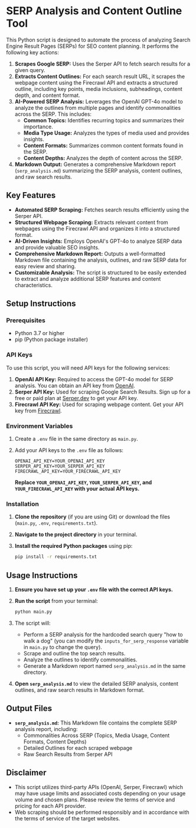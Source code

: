 # SERP Analysis and Content Outline Tool

This Python script is designed to automate the process of analyzing Search Engine Result Pages (SERPs) for SEO content planning. It performs the following key actions:

1.  **Scrapes Google SERP:** Uses the Serper API to fetch search results for a given query.
2.  **Extracts Content Outlines:** For each search result URL, it scrapes the webpage content using the Firecrawl API and extracts a structured outline, including key points, media inclusions, subheadings, content depth, and content format.
3.  **AI-Powered SERP Analysis:** Leverages the OpenAI GPT-4o model to analyze the outlines from multiple pages and identify commonalities across the SERP. This includes:
    - **Common Topics:** Identifies recurring topics and summarizes their importance.
    - **Media Type Usage:** Analyzes the types of media used and provides insights.
    - **Content Formats:** Summarizes common content formats found in the SERP.
    - **Content Depths:** Analyzes the depth of content across the SERP.
4.  **Markdown Output:** Generates a comprehensive Markdown report (`serp_analysis.md`) summarizing the SERP analysis, content outlines, and raw search results.

## Key Features

- **Automated SERP Scraping:** Fetches search results efficiently using the Serper API.
- **Structured Webpage Scraping:** Extracts relevant content from webpages using the Firecrawl API and organizes it into a structured format.
- **AI-Driven Insights:** Employs OpenAI's GPT-4o to analyze SERP data and provide valuable SEO insights.
- **Comprehensive Markdown Report:** Outputs a well-formatted Markdown file containing the analysis, outlines, and raw SERP data for easy review and sharing.
- **Customizable Analysis:** The script is structured to be easily extended to extract and analyze additional SERP features and content characteristics.

## Setup Instructions

### Prerequisites

- Python 3.7 or higher
- pip (Python package installer)

### API Keys

To use this script, you will need API keys for the following services:

1.  **OpenAI API Key:** Required to access the GPT-4o model for SERP analysis. You can obtain an API key from [OpenAI](https://platform.openai.com/).
2.  **Serper API Key:** Used for scraping Google Search Results. Sign up for a free or paid plan at [Serper.dev](https://serper.dev/) to get your API key.
3.  **Firecrawl API Key:** Used for scraping webpage content. Get your API key from [Firecrawl](https://firecrawl.com/).

### Environment Variables

1.  Create a `.env` file in the same directory as `main.py`.
2.  Add your API keys to the `.env` file as follows:

    ```env
    OPENAI_API_KEY=YOUR_OPENAI_API_KEY
    SERPER_API_KEY=YOUR_SERPER_API_KEY
    FIRECRAWL_API_KEY=YOUR_FIRECRAWL_API_KEY
    ```

    **Replace `YOUR_OPENAI_API_KEY`, `YOUR_SERPER_API_KEY`, and `YOUR_FIRECRAWL_API_KEY` with your actual API keys.**

### Installation

1.  **Clone the repository** (if you are using Git) or download the files (`main.py`, `.env`, `requirements.txt`).
2.  **Navigate to the project directory** in your terminal.
3.  **Install the required Python packages** using pip:

    ```bash
    pip install -r requirements.txt
    ```

## Usage Instructions

1.  **Ensure you have set up your `.env` file with the correct API keys.**
2.  **Run the script** from your terminal:

    ```bash
    python main.py
    ```

3.  The script will:

    - Perform a SERP analysis for the hardcoded search query "how to walk a dog" (you can modify the `inputs_for_serp_response` variable in `main.py` to change the query).
    - Scrape and outline the top search results.
    - Analyze the outlines to identify commonalities.
    - Generate a Markdown report named `serp_analysis.md` in the same directory.

4.  **Open `serp_analysis.md`** to view the detailed SERP analysis, content outlines, and raw search results in Markdown format.

## Output Files

- **`serp_analysis.md`:** This Markdown file contains the complete SERP analysis report, including:
  - Commonalities Across SERP (Topics, Media Usage, Content Formats, Content Depths)
  - Detailed Outlines for each scraped webpage
  - Raw Search Results from Serper API

## Disclaimer

- This script utilizes third-party APIs (OpenAI, Serper, Firecrawl) which may have usage limits and associated costs depending on your usage volume and chosen plans. Please review the terms of service and pricing for each API provider.
- Web scraping should be performed responsibly and in accordance with the terms of service of the target websites.
